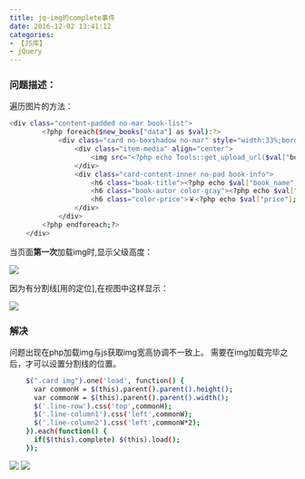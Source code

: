 ```yaml
---
title: jq-img的complete事件
date: 2016-12-02 13:41:12
categories:
- 【JS库】
- jQuery
---
```



### 问题描述：

遍历图片的方法：

```bash
<div class="content-padded no-mar book-list">
        <?php foreach($new_books["data"] as $val):?>
            <div class="card no-boxshadow no-mar" style="width:33%;border-bottom:1px solid #e6e6e6;float:left;" onclick="Frjj.book_url('<?php echo $val["book_url"];?>',<?php echo $val["id"];?>)">
                <div class="item-media" align="center">
                    <img src="<?php echo Tools::get_upload_url($val["book_img"]);?>" width="100%"/>
                </div>
                <div class="card-content-inner no-pad book-info">
                    <h6 class="book-title"><?php echo $val["book_name"];?></h6>
                    <h6 class="book-autor color-gray"><?php echo $val["book_author"];?></h6>
                    <h6 class="color-price">￥<?php echo $val["price"];?></h6>
                </div>
            </div>
        <?php endforeach;?>
    </div>
```

<!--more-->

当页面**第一次**加载img时,显示父级高度：

![](/assets/js/jquery/3.jpg)

因为有分割线[用的定位],在视图中这样显示：

![](/assets/js/jquery/4.jpg)


### 解决

问题出现在php加载img与js获取img宽高协调不一致上。
需要在img加载完毕之后，才可以设置分割线的位置。


``` bash
    $(".card img").one('load', function() {
      var commonH = $(this).parent().parent().height();
      var commonW = $(this).parent().parent().width();
      $('.line-row').css('top',commonH);
      $('.line-column1').css('left',commonW);
      $('.line-column2').css('left',commonW*2);
    }).each(function() {
      if($(this).complete) $(this).load();
    });
```

![](/assets/js/jquery/5.jpg)
![](/assets/js/jquery/6.jpg)
